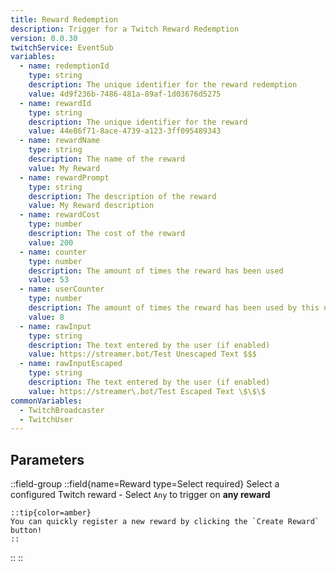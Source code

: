 ```yaml
---
title: Reward Redemption
description: Trigger for a Twitch Reward Redemption
version: 0.0.30
twitchService: EventSub
variables:
  - name: redemptionId
    type: string
    description: The unique identifier for the reward redemption
    value: 4d9f236b-7486-481a-89af-1d03676d5275
  - name: rewardId
    type: string
    description: The unique identifier for the reward
    value: 44e86f71-8ace-4739-a123-3ff095489343
  - name: rewardName
    type: string
    description: The name of the reward
    value: My Reward
  - name: rewardPrompt
    type: string
    description: The description of the reward
    value: My Reward description
  - name: rewardCost
    type: number
    description: The cost of the reward
    value: 200
  - name: counter
    type: number
    description: The amount of times the reward has been used
    value: 53
  - name: userCounter
    type: number
    description: The amount of times the reward has been used by this user
    value: 8
  - name: rawInput
    type: string
    description: The text entered by the user (if enabled)
    value: https://streamer.bot/Test Unescaped Text $$$
  - name: rawInputEscaped
    type: string
    description: The text entered by the user (if enabled)
    value: https://streamer\.bot/Test Escaped Text \$\$\$
commonVariables:
  - TwitchBroadcaster
  - TwitchUser
---
```


## Parameters
::field-group
  ::field{name=Reward type=Select required}
    Select a configured Twitch reward
    - Select `Any` to trigger on **any reward**

    ::tip{color=amber}
    You can quickly register a new reward by clicking the `Create Reward` button!
    ::
  ::
::